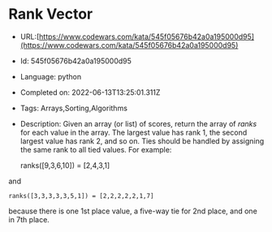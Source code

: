 # Rank Vector

 - URL:[https://www.codewars.com/kata/545f05676b42a0a195000d95](https://www.codewars.com/kata/545f05676b42a0a195000d95)
 - Id: 545f05676b42a0a195000d95
 - Language: python
 - Completed on: 2022-06-13T13:25:01.311Z
 - Tags: Arrays,Sorting,Algorithms
 - Description:
Given an array (or list) of scores, return the array of _ranks_ for each value in the array.  The largest value has rank 1, the second largest value has rank 2, and so on. Ties should be handled by assigning the same rank to all tied values. For example:

    ranks([9,3,6,10]) = [2,4,3,1]

and

    ranks([3,3,3,3,3,5,1]) = [2,2,2,2,2,1,7]
    
because there is one 1st place value, a five-way tie for 2nd place, and one in 7th place.


